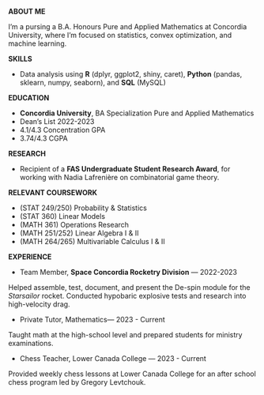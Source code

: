 **ABOUT ME**

I’m a pursing a B.A. Honours Pure and Applied Mathematics at Concordia University, where I’m focused on statistics, convex optimization, and machine learning.

**SKILLS**

- Data analysis using **R** (dplyr, ggplot2, shiny, caret), **Python** (pandas, sklearn, numpy, seaborn), and **SQL** (MySQL)

**EDUCATION**

- **Concordia University**, BA Specialization Pure and Applied Mathematics
- Dean’s List 2022-2023
- 4.1/4.3 Concentration GPA
- 3.74/4.3 CGPA

**RESEARCH**

- Recipient of a **FAS Undergraduate Student Research Award**, for working with Nadia Lafrenière on combinatorial game theory.

**RELEVANT COURSEWORK**

- (STAT 249/250) Probability & Statistics
- (STAT 360) Linear Models
- (MATH 361) Operations Research
- (MATH 251/252) Linear Algebra I & II
- (MATH 264/265) Multivariable Calculus I & II

**EXPERIENCE**

- Team Member, **Space Concordia Rocketry Division** — 2022-2023

Helped assemble, test, document, and present the De-spin module for the _Starsailor_ rocket. Conducted hypobaric explosive tests and research into high-velocity drag.

- Private Tutor, Mathematics— 2023 - Current

Taught math at the high-school level and prepared students for ministry examinations.

- Chess Teacher, Lower Canada College — 2023 - Current

Provided weekly chess lessons at Lower Canada College for an after school chess program led by Gregory Levtchouk.
